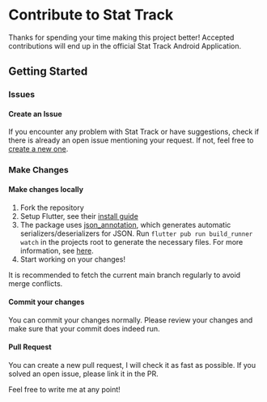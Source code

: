# Contribute to Stat Track
Thanks for spending your time making this project better! Accepted contributions will end up in the official Stat Track Android Application.

## Getting Started
### Issues
#### Create an Issue
If you encounter any problem with Stat Track or have suggestions, check if there is already an open issue mentioning your request.
If not, feel free to [create a new one](https://github.com/hertelukas/stattrack/issues/new/choose).
### Make Changes
#### Make changes locally
1. Fork the repository
2. Setup Flutter, see their [install guide](https://flutter.dev/docs/get-started/install)
3. The package uses [json_annotation](https://pub.dev/packages/json_annotation), which generates automatic serializers/deserializers for JSON. 
Run `flutter pub run build_runner watch` in the projects root to generate the necessary files. For more information, see [here](https://flutter.dev/docs/development/data-and-backend/json#running-the-code-generation-utility).
4. Start working on your changes!

It is recommended to fetch the current main branch regularly to avoid merge conflicts.
#### Commit your changes
You can commit your changes normally. Please review your changes and make sure that your commit does indeed run.
#### Pull Request
You can create a new pull request, I will check it as fast as possible. If you solved an open issue, please link it in the PR.

Feel free to write me at any point!
